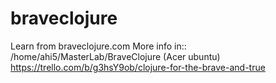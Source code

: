 # braveclojure
Learn from braveclojure.com
More info in::
/home/ahi5/MasterLab/BraveClojure (Acer ubuntu)
https://trello.com/b/g3hsY9ob/clojure-for-the-brave-and-true
